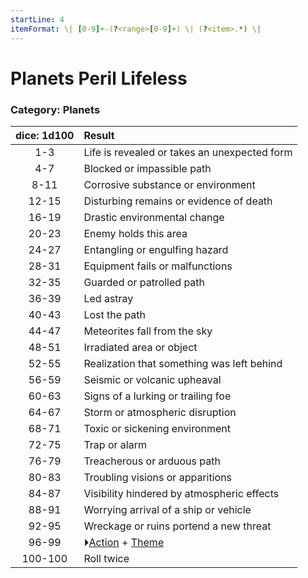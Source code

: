 ```yaml
---
startLine: 4
itemFormat: \| [0-9]+-(?<range>[0-9]+) \| (?<item>.*) \|
---
```

# Planets Peril Lifeless
### Category: Planets

| dice: 1d100 | Result |
|:----:|:-------|
| 1-3 | Life is revealed or takes an unexpected form |
| 4-7 | Blocked or impassible path |
| 8-11 | Corrosive substance or environment |
| 12-15 | Disturbing remains or evidence of death |
| 16-19 | Drastic environmental change |
| 20-23 | Enemy holds this area |
| 24-27 | Entangling or engulfing hazard |
| 28-31 | Equipment fails or malfunctions |
| 32-35 | Guarded or patrolled path |
| 36-39 | Led astray |
| 40-43 | Lost the path |
| 44-47 | Meteorites fall from the sky |
| 48-51 | Irradiated area or object |
| 52-55 | Realization that something was left behind |
| 56-59 | Seismic or volcanic upheaval |
| 60-63 | Signs of a lurking or trailing foe |
| 64-67 | Storm or atmospheric disruption |
| 68-71 | Toxic or sickening environment |
| 72-75 | Trap or alarm |
| 76-79 | Treacherous or arduous path |
| 80-83 | Troubling visions or apparitions |
| 84-87 | Visibility hindered by atmospheric effects |
| 88-91 | Worrying arrival of a ship or vehicle |
| 92-95 | Wreckage or ruins portend a new threat |
| 96-99 | ⏵[Action](Core_Action.md) + [Theme](Core_Theme.md) |
| 100-100 | Roll twice |